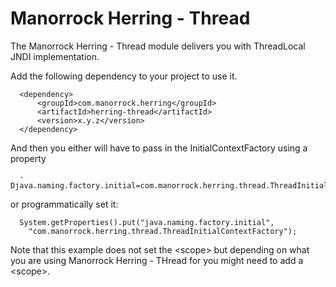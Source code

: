 
# Manorrock Herring - Thread

The Manorrock Herring - Thread module delivers you with ThreadLocal JNDI implementation.

Add the following dependency to your project to use it.

      <dependency>
          <groupId>com.manorrock.herring</groupId>
          <artifactId>herring-thread</artifactId>
          <version>x.y.z</version>
      </dependency>

And then you either will have to pass in the InitialContextFactory using a property

      -Djava.naming.factory.initial=com.manorrock.herring.thread.ThreadInitialContextFactory

or programmatically set it:

      System.getProperties().put("java.naming.factory.initial", 
        "com.manorrock.herring.thread.ThreadInitialContextFactory");

Note that this example does not set the &lt;scope&gt; but depending on what you
are using Manorrock Herring - THread for you might need to add a &lt;scope&gt;.
